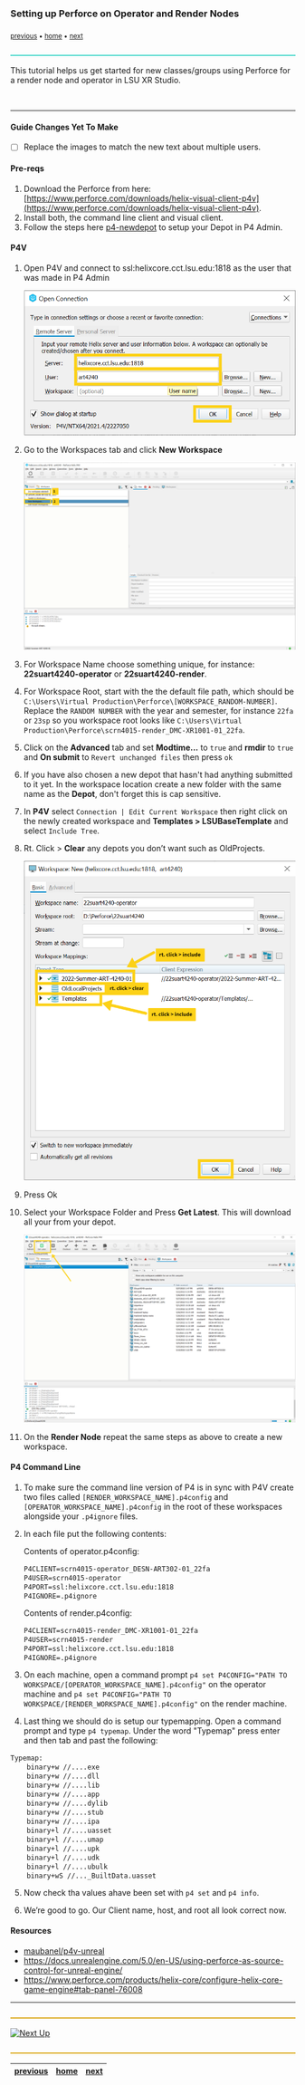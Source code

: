 ### Setting up Perforce on Operator and Render Nodes

<sub>[previous](../p4-newdepot) • [home](../README.md) • [next](../building-levels)</sub>

![line3](../images/line3.png)

This tutorial helps us get started for new classes/groups using Perforce for a render node and operator in LSU XR Studio.

<br>

---

#### Guide Changes Yet To Make
- [ ] Replace the images to match the new text about multiple users.

#### Pre-reqs

1. Download the Perforce from here: [https://www.perforce.com/downloads/helix-visual-client-p4v](https://www.perforce.com/downloads/helix-visual-client-p4v). 
2. Install both, the command line client and visual client.
3. Follow the steps here [p4-newdepot](../p4-newdepot) to setup your Depot in P4 Admin.

#### P4V

1. Open P4V and connect to ssl:helixcore.cct.lsu.edu:1818 as the user that was made in P4 Admin
    
    ![p4v login](images/p4vLogin.png)
    
2. Go to the Workspaces tab and click **New Workspace** 
    
    ![New Workspace](images/newWorkspace.png)
    

3. For Workspace Name choose something unique, for instance: **22suart4240-operator** or **22suart4240-render**.

4. For Workspace Root, start with the the default file path, which should be `C:\Users\Virtual Production\Perforce\[WORKSPACE_RANDOM-NUMBER]`. Replace the `RANDOM NUMBER` with the year and semester, for instance `22fa` or `23sp` so you workspace root looks like `C:\Users\Virtual Production\Perforce\scrn4015-render_DMC-XR1001-01_22fa`.

4. Click on the **Advanced** tab and set **Modtime...** to `true` and **rmdir** to `true` and **On submit** to `Revert unchanged files` then press `ok`

5. If you have also chosen a new depot that hasn't had anything submitted to it yet. In the workspace location create a new folder with the same name as the **Depot**, don't forget this is cap sensitive.

7. In **P4V** select `Connection | Edit Current Workspace` then right click on the newly created workspace and **Templates > LSUBaseTemplate** and select `Include Tree`.

7. Rt. Click > **Clear** any depots you don’t want such as OldProjects. 
    
    ![Choose Depots](images/chooseDepots.png)
    
7. Press Ok

7. Select your Workspace Folder and Press **Get Latest**. This will download all your from your depot.
    
    ![Get Latest](images/getLatest.png)
    
8. On the **Render Node** repeat the same steps as above to create a new workspace.

#### P4 Command Line

1. To make sure the command line version of P4 is in sync with P4V create two files called `[RENDER_WORKSPACE_NAME].p4config` and `[OPERATOR_WORKSPACE_NAME].p4config` in the root of these workspaces alongside your `.p4ignore` files. 


2. In each file put the following contents:

    Contents of operator.p4config:
    ```
    P4CLIENT=scrn4015-operator_DESN-ART302-01_22fa
    P4USER=scrn4015-operator
    P4PORT=ssl:helixcore.cct.lsu.edu:1818
    P4IGNORE=.p4ignore
    ```
    
    Contents of render.p4config:
    ```
    P4CLIENT=scrn4015-render_DMC-XR1001-01_22fa
    P4USER=scrn4015-render
    P4PORT=ssl:helixcore.cct.lsu.edu:1818
    P4IGNORE=.p4ignore
    ```

3. On each machine, open a command prompt  `p4 set P4CONFIG="PATH TO WORKSPACE/[OPERATOR_WORKSPACE_NAME].p4config"` on the operator machine and  `p4 set P4CONFIG="PATH TO WORKSPACE/[RENDER_WORKSPACE_NAME].p4config"` on the render machine.

4. Last thing we should do is setup our typemapping. Open a command prompt and type `p4 typemap`. Under the word "Typemap" press enter and then tab and past the following:

```
Typemap:
    binary+w //....exe
    binary+w //....dll
    binary+w //....lib
    binary+w //....app
    binary+w //....dylib
    binary+w //....stub
    binary+w //....ipa
    binary+l //....uasset
    binary+l //....umap
    binary+l //....upk
    binary+l //....udk
    binary+l //....ubulk
    binary+wS //..._BuiltData.uasset
```

5. Now check tha values ahave been set with `p4 set` and `p4 info`. 
    
6. We’re good to go. Our Client name, host, and root all look correct now.

#### Resources

* [maubanel/p4v-unreal](https://github.com/maubanel/p4v-unreal)
* https://docs.unrealengine.com/5.0/en-US/using-perforce-as-source-control-for-unreal-engine/
* https://www.perforce.com/products/helix-core/configure-helix-core-game-engine#tab-panel-76008

---

![line](../images/line.png)

[![Next Up](https://fakeimg.pl/1000x100/45d7cb/000/?font_size=54&text=Next+Up+-+Building+Levels)](../building-levels)

![line](../images/line.png)

| [previous](../p4-newdepot)| [home](../README.md) | [next](../building-levels)|
|---|---|---|
